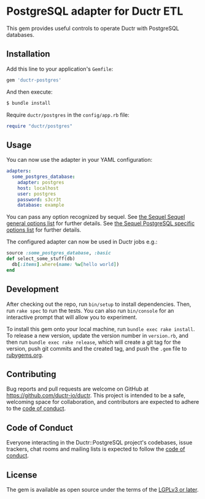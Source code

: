 # PostgreSQL adapter for Ductr ETL
This gem provides useful controls to operate Ductr with PostgreSQL databases.

## Installation

Add this line to your application's `Gemfile`:

```ruby
gem 'ductr-postgres'
```

And then execute:

```bash
$ bundle install
```

Require `ductr/postgres` in the `config/app.rb` file:

```ruby
require "ductr/postgres"
```

## Usage

You can now use the adapter in your YAML configuration:

```yml
adapters:
  some_postgres_database:
    adapter: postgres
    host: localhost
    user: postgres
    password: s3cr3t
    database: example
```

You can pass any option recognized by sequel.
See [the Sequel Sequel general options list](https://sequel.jeremyevans.net/rdoc/files/doc/opening_databases_rdoc.html#label-General+connection+options) for further details.
See [the Sequel PostgreSQL specific options list](https://sequel.jeremyevans.net/rdoc/files/doc/opening_databases_rdoc.html#label-postgres) for further details.

The configured adapter can now be used in Ductr jobs e.g.:

```ruby
source :some_postgres_database, :basic
def select_some_stuff(db)
  db[:items].where(name: %w[hello world])
end
```

## Development

After checking out the repo, run `bin/setup` to install dependencies. Then, run `rake spec` to run the tests. You can also run `bin/console` for an interactive prompt that will allow you to experiment.

To install this gem onto your local machine, run `bundle exec rake install`. To release a new version, update the version number in `version.rb`, and then run `bundle exec rake release`, which will create a git tag for the version, push git commits and the created tag, and push the `.gem` file to [rubygems.org](https://rubygems.org).

## Contributing

Bug reports and pull requests are welcome on GitHub at https://github.com/ductr-io/ductr. This project is intended to be a safe, welcoming space for collaboration, and contributors are expected to adhere to the [code of conduct](https://github.com/ductr-io/ductr-postgres/blob/main/CODE_OF_CONDUCT.md).

## Code of Conduct

Everyone interacting in the Ductr::PostgreSQL project's codebases, issue trackers, chat rooms and mailing lists is expected to follow the [code of conduct](https://github.com/ductr-io/ductr-postgres/blob/main/CODE_OF_CONDUCT.md).

## License

The gem is available as open source under the terms of the [LGPLv3 or later](https://opensource.org/license/lgpl-3-0/).
